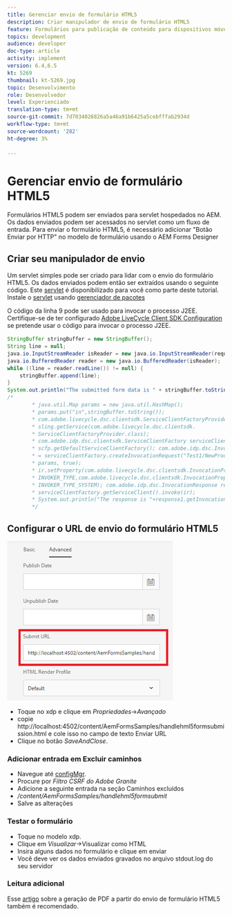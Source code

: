 ```yaml
---
title: Gerenciar envio de formulário HTML5
description: Criar manipulador de envio de formulário HTML5
feature: Formulários para publicação de conteúdo para dispositivos móveis
topics: development
audience: developer
doc-type: article
activity: implement
version: 6.4,6.5
kt: 5269
thumbnail: kt-5269.jpg
topic: Desenvolvimento
role: Desenvolvedor
level: Experienciado
translation-type: tm+mt
source-git-commit: 7d7034026826a5a46a91b6425a5cebfffab2934d
workflow-type: tm+mt
source-wordcount: '282'
ht-degree: 3%

---
```



# Gerenciar envio de formulário HTML5

Formulários HTML5 podem ser enviados para servlet hospedados no AEM. Os dados enviados podem ser acessados no servlet como um fluxo de entrada. Para enviar o formulário HTML5, é necessário adicionar &quot;Botão Enviar por HTTP&quot; no modelo de formulário usando o AEM Forms Designer

## Criar seu manipulador de envio

Um servlet simples pode ser criado para lidar com o envio do formulário HTML5. Os dados enviados podem então ser extraídos usando o seguinte código. Este [servlet](assets/html5-submit-handler.zip) é disponibilizado para você como parte deste tutorial. Instale o [servlet](assets/html5-submit-handler.zip) usando [gerenciador de pacotes](http://localhost:4502/crx/packmgr/index.jsp)

O código da linha 9 pode ser usado para invocar o processo J2EE. Certifique-se de ter configurado [Adobe LiveCycle Client SDK Configuration](https://helpx.adobe.com/aem-forms/6/submit-form-data-livecycle-process.html) se pretende usar o código para invocar o processo J2EE.

```java
StringBuffer stringBuffer = new StringBuffer();
String line = null;
java.io.InputStreamReader isReader = new java.io.InputStreamReader(request.getInputStream(), "UTF-8");
java.io.BufferedReader reader = new java.io.BufferedReader(isReader);
while ((line = reader.readLine()) != null) {
    stringBuffer.append(line);
}
System.out.println("The submitted form data is " + stringBuffer.toString());
/*
        * java.util.Map params = new java.util.HashMap();
        * params.put("in",stringBuffer.toString());
        * com.adobe.livecycle.dsc.clientsdk.ServiceClientFactoryProvider scfp =
        * sling.getService(com.adobe.livecycle.dsc.clientsdk.
        * ServiceClientFactoryProvider.class);
        * com.adobe.idp.dsc.clientsdk.ServiceClientFactory serviceClientFactory =
        * scfp.getDefaultServiceClientFactory(); com.adobe.idp.dsc.InvocationRequest ir
        * = serviceClientFactory.createInvocationRequest("Test1/NewProcess1", "invoke",
        * params, true);
        * ir.setProperty(com.adobe.livecycle.dsc.clientsdk.InvocationProperties.
        * INVOKER_TYPE,com.adobe.livecycle.dsc.clientsdk.InvocationProperties.
        * INVOKER_TYPE_SYSTEM); com.adobe.idp.dsc.InvocationResponse response1 =
        * serviceClientFactory.getServiceClient().invoke(ir);
        * System.out.println("The response is "+response1.getInvocationId());
        */
```


## Configurar o URL de envio do formulário HTML5

![submit-url](assets/submit-url.PNG)

* Toque no xdp e clique em _Propriedades_->_Avançado_
* copie http://localhost:4502/content/AemFormsSamples/handlehml5formsubmission.html e cole isso no campo de texto Enviar URL
* Clique no botão _SaveAndClose_.

### Adicionar entrada em Excluir caminhos

* Navegue até [configMgr](http://localhost:4502/system/console/configMgr).
* Procure por _Filtro CSRF do Adobe Granite_
* Adicione a seguinte entrada na seção Caminhos excluídos
* _/content/AemFormsSamples/handlehml5formsubmit_
* Salve as alterações

### Testar o formulário

* Toque no modelo xdp.
* Clique em _Visualizar_->Visualizar como HTML
* Insira alguns dados no formulário e clique em enviar
* Você deve ver os dados enviados gravados no arquivo stdout.log do seu servidor

### Leitura adicional

Esse [artigo](https://docs.adobe.com/content/help/en/experience-manager-learn/forms/document-services/generate-pdf-from-mobile-form-submission-article.html) sobre a geração de PDF a partir do envio de formulário HTML5 também é recomendado.




